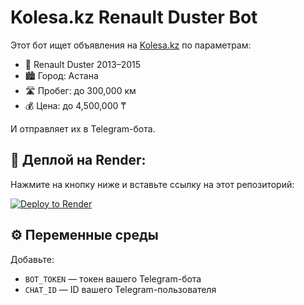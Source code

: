 
# Kolesa.kz Renault Duster Bot

Этот бот ищет объявления на [Kolesa.kz](https://kolesa.kz) по параметрам:

- 🚗 Renault Duster 2013–2015  
- 🏙 Город: Астана  
- 🛣 Пробег: до 300,000 км  
- 💰 Цена: до 4,500,000 ₸

И отправляет их в Telegram-бота.

## 🚀 Деплой на Render:

Нажмите на кнопку ниже и вставьте ссылку на этот репозиторий:

[![Deploy to Render](https://render.com/images/deploy-to-render-button.svg)](https://render.com/deploy)

## ⚙️ Переменные среды

Добавьте:

- `BOT_TOKEN` — токен вашего Telegram-бота
- `CHAT_ID` — ID вашего Telegram-пользователя

